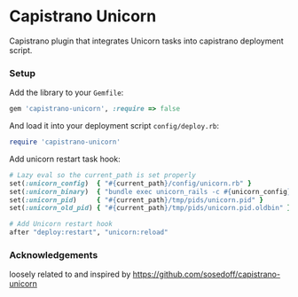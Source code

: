 # Capistrano Unicorn

Capistrano plugin that integrates Unicorn tasks into capistrano deployment script.

### Setup

Add the library to your `Gemfile`:

```ruby
gem 'capistrano-unicorn', :require => false
```

And load it into your deployment script `config/deploy.rb`:

```ruby
require 'capistrano-unicorn'
```

Add unicorn restart task hook:

```ruby
# Lazy eval so the current_path is set properly
set(:unicorn_config)  { "#{current_path}/config/unicorn.rb" }
set(:unicorn_binary)  { "bundle exec unicorn_rails -c #{unicorn_config} -E #{rails_env} -D" } # Lazy eval so rails_env is set properly
set(:unicorn_pid)     { "#{current_path}/tmp/pids/unicorn.pid" }
set(:unicorn_old_pid) { "#{current_path}/tmp/pids/unicorn.pid.oldbin" }

# Add Unicorn restart hook
after "deploy:restart", "unicorn:reload"
```

### Acknowledgements
loosely related to and inspired by https://github.com/sosedoff/capistrano-unicorn
